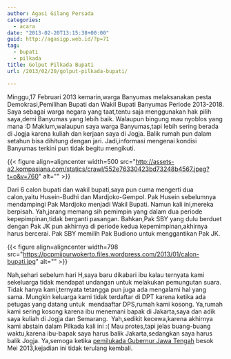 ```yaml
---
author: Agasi Gilang Persada
categories:
  - acara
date: "2013-02-20T13:15:38+00:00"
guid: http://agasigp.web.id/?p=71
tag:
  - bupati
  - pilkada
title: Golput Pilkada Bupati
url: /2013/02/20/golput-pilkada-bupati/

---
```

Minggu,17 Februari 2013 kemarin,warga Banyumas melaksanakan pesta Demokrasi,Pemilihan Bupati dan Wakil Bupati Banyumas Periode 2013-2018. Saya sebagai warga negara yang taat,tentu saja menggunakan hak pilih saya,demi Banyumas yang lebih baik. Walaupun bingung mau nyoblos yang mana :D Maklum,walaupun saya warga Banyumas,tapi lebih sering berada di Jogja karena kuliah dan kerjaan saya di Jogja. Balik rumah pun dalam setahun bisa dihitung dengan jari. Jadi,informasi mengenai kondisi Banyumas terkini pun tidak begitu mengikuti.

{{< figure align=aligncenter width=500 src="http://assets-a2.kompasiana.com/statics/crawl/552e76330423bd73248b4567.jpeg?t=o&v=760" alt="" >}}

Dari 6 calon bupati dan wakil bupati,saya pun cuma mengerti dua calon,yaitu Husein-Budhi dan Mardjoko-Gempol. Pak Husein sebelumnya mendampingi Pak Mardjoko menjadi Wakil Bupati. Namun kali ini,mereka berpisah. Yah,jarang memang sih pemimpin yang dalam dua periode kepepimpinan,tidak berganti pasangan. Bahkan,Pak SBY yang dulu berduet dengan Pak JK pun akhirnya di periode kedua kepemimpinan,akhirnya harus bercerai. Pak SBY memilih Pak Budiono untuk menggantikan Pak JK.

{{< figure align=aligncenter width=798 src="https://pcpmiipurwokerto.files.wordpress.com/2013/01/calon-bupati.jpg" alt="" >}}

Nah,sehari sebelum hari H,saya baru dikabari ibu kalau ternyata kami sekeluarga tidak mendapat undangan untuk melakukan pemungutan suara. Tidak hanya kami,ternyata tetangga pun juga ada mengalami hal yang sama. Mungkin keluarga kami tidak terdaftar di DPT karena ketika ada petugas yang datang untuk  mendaaftar DPS,rumah kami kosong. Ya,rumah kami sering kosong karena ibu menemani bapak di Jakarta,saya dan adik saya kuliah di Jogja dan Semarang.  Yah,sedikit kecewa,karena akhirnya kami abstain dalam Pilkada kali ini :( Mau protes,tapi jelas buang-buang waktu,karena ibu-bapak saya harus balik Jakarta,sedangkan saya harus balik Jogja. Ya,semoga ketika [pemilukada Gubernur Jawa Tengah](/pengalaman/pemilihan-gubernur-jawa-tengah-2013-2018/) besok Mei 2013,kejadian ini tidak terulang kembali.

